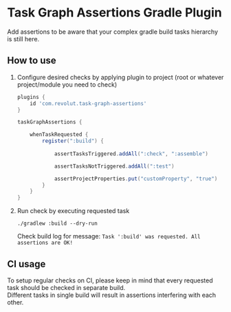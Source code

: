 # Task Graph Assertions Gradle Plugin

Add assertions to be aware that your complex gradle build tasks hierarchy is still here.

## How to use

1. Configure desired checks by applying plugin to project (root or whatever project/module you need to check)

    ```groovy
    plugins {
        id 'com.revolut.task-graph-assertions'
    }
    
    taskGraphAssertions {
    
        whenTaskRequested {
            register(":build") {
                
                assertTasksTriggered.addAll(":check", ":assemble")
    
                assertTasksNotTriggered.addAll(":test")
    
                assertProjectProperties.put("customProperty", "true")
            }
        }
    }
    ```

2. Run check by executing requested task

    ```
    ./gradlew :build --dry-run
    ```

   Check build log for message: `Task ':build' was requested. All assertions are OK!`

## CI usage

To setup regular checks on CI, please keep in mind that every requested task should be checked in separate build.  
Different tasks in single build will result in assertions interfering with each other.
